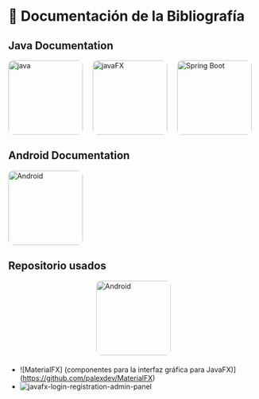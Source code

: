 # 📖 Documentación de la Bibliografía

## Java Documentation
<style>
  .image-container {
    display: flex;
    flex-direction: row;
    align-items: center;
    width: 100%;
    gap: 20px;
  }

  .image-item {
    display: flex;
    flex-direction: column;
    align-items: center;
    position: relative;
  }

  .image-item img {
    max-width: auto;
    height: 150px;
    border-radius: 10px;
    transition: opacity 0.3s ease; /* Suaviza el cambio */
  }

  .image-item img:hover {
    opacity: 0.7; /* Baja la opacidad cuando el mouse pasa sobre la imagen */
  }

  .image-item p {
    margin: 0;
    font-style: italic;
    color: white;
  }

  .image-item a {
    color: #af7ac5;
  }
</style>

<div class="image-container">
    <div >
        <a class="image-item" href="https://docs.oracle.com/en/java/javase/11/docs/api/index.html" target="_blank">
            <img src="logo-java.png" alt="java">
        </a>
    </div>
    <div>
        <a class="image-item" href="https://openjfx.io/" target="_blank">
            <img src="logo-javafx.png" alt="javaFX">
        </a>
    </div>
    <div >
        <a class="image-item" href="https://docs.spring.io/spring-boot/docs/3.2.5/reference/htmlsingle/" target="_blank">
            <img src="spring-boot-logo.png" alt="Spring Boot">
        </a> 
    </div>
</div>


## Android Documentation

<div class="image-container">
    <div class="image-item">
          <img src="android-logo.png" alt="Android">
    </div>
</div>


## Repositorio usados

<div style="aling-items: center; margin-bottom: 20px;">
       <a class="image-item" href="https://github.com/" target="_blank">
      <img src="github-logo.png" alt="Android">
    </a>
</div>

- ![MaterialFX] (componentes para la interfaz gráfica para JavaFX)](https://github.com/palexdev/MaterialFX)
- ![javafx-login-registration-admin-panel](https://github.com/inforkgodara/javafx-login-registration-admin-panel)
